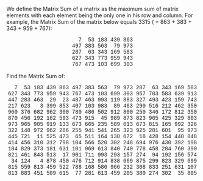   <p>We define the Matrix Sum of a matrix as the maximum sum of matrix elements with each element being the only one in his row and column. For example, the Matrix Sum of the matrix below equals 3315 ( = 863 + 383 + 343 + 959 + 767):</p>    <p style='text-align:center;font-family:courier new;'>  &nbsp;&nbsp;7 &nbsp;53 183 439 863<br />  497 383 563 &nbsp;79 973<br />  287 &nbsp;63 343 169 583<br />  627 343 773 959 943<br />  767 473 103 699 303<br />  </p>    <p>  Find the Matrix Sum of:<br /></p>  <p style='text-align:center;font-family:courier new;'>  &nbsp;&nbsp;7 &nbsp;53 183 439 863 497 383 563 &nbsp;79 973 287 &nbsp;63 343 169 583<br />  627 343 773 959 943 767 473 103 699 303 957 703 583 639 913<br />  447 283 463 &nbsp;29 &nbsp;23 487 463 993 119 883 327 493 423 159 743<br />  217 623 &nbsp;&nbsp;3 399 853 407 103 983 &nbsp;89 463 290 516 212 462 350<br />  960 376 682 962 300 780 486 502 912 800 250 346 172 812 350<br />  870 456 192 162 593 473 915 &nbsp;45 989 873 823 965 425 329 803<br />  973 965 905 919 133 673 665 235 509 613 673 815 165 992 326<br />  322 148 972 962 286 255 941 541 265 323 925 281 601 &nbsp;95 973<br />  445 721 &nbsp;11 525 473 &nbsp;65 511 164 138 672 &nbsp;18 428 154 448 848<br />  414 456 310 312 798 104 566 520 302 248 694 976 430 392 198<br />  184 829 373 181 631 101 969 613 840 740 778 458 284 760 390<br />  821 461 843 513 &nbsp;17 901 711 993 293 157 274 &nbsp;94 192 156 574<br />  &nbsp;34 124 &nbsp;&nbsp;4 878 450 476 712 914 838 669 875 299 823 329 699<br />  815 559 813 459 522 788 168 586 966 232 308 833 251 631 107<br />  813 883 451 509 615 &nbsp;77 281 613 459 205 380 274 302 &nbsp;35 805<br />  </p>  